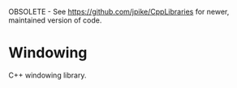 OBSOLETE - See https://github.com/jpike/CppLibraries for newer, maintained version of code.

# Windowing
C++ windowing library.
